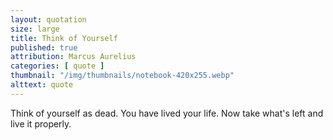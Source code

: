 ```yaml
---
layout: quotation
size: large
title: Think of Yourself
published: true
attribution: Marcus Aurelius
categories: [ quote ]
thumbnail: "/img/thumbnails/notebook-420x255.webp"
alttext: quote
---
```


Think of yourself as dead. You have lived your life. Now take what's left and live it properly.
